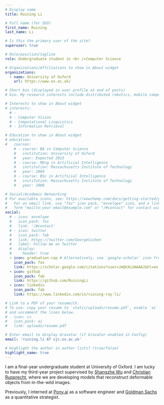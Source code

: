 ```yaml
---
# Display name
title: Ruining Li

# Full name (for SEO)
first_name: Ruining
last_name: Li

# Is this the primary user of the site?
superuser: true

# Role/position/tagline
role: Undergraduate student in <br />Computer Science

# Organizations/Affiliations to show in About widget
organizations:
  - name: University of Oxford
    url: https://www.ox.ac.uk/

# Short bio (displayed in user profile at end of posts)
# bio: My research interests include distributed robotics, mobile computing and programmable matter.

# Interests to show in About widget
# interests:
  # - 
  # - Computer Vision
  # - Computational Linguistics
  # - Information Retrieval

# Education to show in About widget
# education:
#   courses:
    # - course: BA in Computer Science
    #   institution: University of Oxford
    #   year: Expected 2023
    # - course: MEng in Artificial Intelligence
    #   institution: Massachusetts Institute of Technology
    #   year: 2009
    # - course: BSc in Artificial Intelligence
    #   institution: Massachusetts Institute of Technology
    #   year: 2008

# Social/Academic Networking
# For available icons, see: https://wowchemy.com/docs/getting-started/page-builder/#icons
#   For an email link, use "fas" icon pack, "envelope" icon, and a link in the
#   form "mailto:your-email@example.com" or "/#contact" for contact widget.
social:
  # - icon: envelope
  #   icon_pack: fas
  #   link: '/#contact'
  # - icon: twitter
  #   icon_pack: fab
  #   link: https://twitter.com/GeorgeCushen
  #   label: Follow me on Twitter
  #   display:
  #     header: true
  - icon: graduation-cap # Alternatively, use `google-scholar` icon from `ai` icon pack
    icon_pack: fas
    link: https://scholar.google.com/citations?user=JmQkXLUAAAAJ&hl=en
  - icon: github
    icon_pack: fab
    link: https://github.com/RuiningLi
  - icon: linkedin
    icon_pack: fab
    link: https://www.linkedin.com/in/ruining-ray-li/

# Link to a PDF of your resume/CV.
# To use: copy your resume to `static/uploads/resume.pdf`, enable `ai` icons in `params.yaml`,
# and uncomment the lines below.
# - icon: cv
#   icon_pack: ai
#   link: uploads/resume.pdf

# Enter email to display Gravatar (if Gravatar enabled in Config)
email: 'ruining.li AT sjc.ox.ac.uk'

# Highlight the author in author lists? (true/false)
highlight_name: true
---
```


I am a final-year undergraduate student at University of Oxford. I am lucky to have my third-year project supervised by [Shangzhe Wu](https://elliottwu.com/) and [Christian Rupprecht](https://chrirupp.github.io/), where we are developing models that reconstruct deformable objects from in-the-wild images.

Previously, I interned at [Pony.ai](https://www.pony.ai/) as a software engineer and [Goldman Sachs](https://www.goldmansachs.com/) as a quantitative strategist.



<!-- {{< icon name="download" pack="fas" >}} Download my {{< staticref "uploads/demo_resume.pdf" "newtab" >}}resumé{{< /staticref >}}. -->
